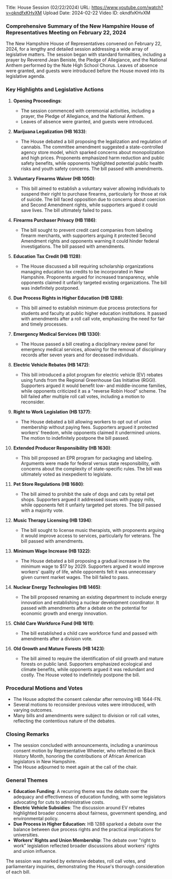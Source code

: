 Title: House Session (02/22/2024)
URL: https://www.youtube.com/watch?v=okndfxKHvXM
Upload Date: 2024-02-22
Video ID: okndfxKHvXM

### Comprehensive Summary of the New Hampshire House of Representatives Meeting on February 22, 2024

The New Hampshire House of Representatives convened on February 22, 2024, for a lengthy and detailed session addressing a wide array of legislative matters. The session began with standard formalities, including a prayer by Reverend Jean Beniste, the Pledge of Allegiance, and the National Anthem performed by the Nute High School Chorus. Leaves of absence were granted, and guests were introduced before the House moved into its legislative agenda.

### Key Highlights and Legislative Actions

1. **Opening Proceedings**:
   - The session commenced with ceremonial activities, including a prayer, the Pledge of Allegiance, and the National Anthem.
   - Leaves of absence were granted, and guests were introduced.

2. **Marijuana Legalization (HB 1633)**:
   - The House debated a bill proposing the legalization and regulation of cannabis. The committee amendment suggested a state-controlled agency store model, which sparked concerns about monopolization and high prices. Proponents emphasized harm reduction and public safety benefits, while opponents highlighted potential public health risks and youth safety concerns. The bill passed with amendments.

3. **Voluntary Firearms Waiver (HB 1050)**:
   - This bill aimed to establish a voluntary waiver allowing individuals to suspend their right to purchase firearms, particularly for those at risk of suicide. The bill faced opposition due to concerns about coercion and Second Amendment rights, while supporters argued it could save lives. The bill ultimately failed to pass.

4. **Firearms Purchaser Privacy (HB 1186)**:
   - The bill sought to prevent credit card companies from labeling firearm merchants, with supporters arguing it protected Second Amendment rights and opponents warning it could hinder federal investigations. The bill passed with amendments.

5. **Education Tax Credit (HB 1128)**:
   - The House discussed a bill requiring scholarship organizations managing education tax credits to be incorporated in New Hampshire. Proponents argued for increased transparency, while opponents claimed it unfairly targeted existing organizations. The bill was indefinitely postponed.

6. **Due Process Rights in Higher Education (HB 1288)**:
   - This bill aimed to establish minimum due process protections for students and faculty at public higher education institutions. It passed with amendments after a roll call vote, emphasizing the need for fair and timely processes.

7. **Emergency Medical Services (HB 1330)**:
   - The House passed a bill creating a disciplinary review panel for emergency medical services, allowing for the removal of disciplinary records after seven years and for deceased individuals.

8. **Electric Vehicle Rebates (HB 1472)**:
   - This bill introduced a pilot program for electric vehicle (EV) rebates using funds from the Regional Greenhouse Gas Initiative (RGGI). Supporters argued it would benefit low- and middle-income families, while opponents criticized it as a "reverse Robin Hood" scheme. The bill failed after multiple roll call votes, including a motion to reconsider.

9. **Right to Work Legislation (HB 1377)**:
   - The House debated a bill allowing workers to opt out of union membership without paying fees. Supporters argued it protected workers' freedom, while opponents claimed it undermined unions. The motion to indefinitely postpone the bill passed.

10. **Extended Producer Responsibility (HB 1630)**:
    - This bill proposed an EPR program for packaging and labeling. Arguments were made for federal versus state responsibility, with concerns about the complexity of state-specific rules. The bill was ultimately voted as inexpedient to legislate.

11. **Pet Store Regulations (HB 1680)**:
    - The bill aimed to prohibit the sale of dogs and cats by retail pet shops. Supporters argued it addressed issues with puppy mills, while opponents felt it unfairly targeted pet stores. The bill passed with a majority vote.

12. **Music Therapy Licensing (HB 1394)**:
    - The bill sought to license music therapists, with proponents arguing it would improve access to services, particularly for veterans. The bill passed with amendments.

13. **Minimum Wage Increase (HB 1322)**:
    - The House debated a bill proposing a gradual increase in the minimum wage to $17 by 2029. Supporters argued it would improve workers' quality of life, while opponents felt it was unnecessary given current market wages. The bill failed to pass.

14. **Nuclear Energy Technologies (HB 1465)**:
    - The bill proposed renaming an existing department to include energy innovation and establishing a nuclear development coordinator. It passed with amendments after a debate on the potential for economic growth and energy innovation.

15. **Child Care Workforce Fund (HB 1611)**:
    - The bill established a child care workforce fund and passed with amendments after a division vote.

16. **Old Growth and Mature Forests (HB 1423)**:
    - The bill aimed to require the identification of old growth and mature forests on public land. Supporters emphasized ecological and climate benefits, while opponents argued it was redundant and costly. The House voted to indefinitely postpone the bill.

### Procedural Motions and Votes
- The House adopted the consent calendar after removing HB 1644-FN.
- Several motions to reconsider previous votes were introduced, with varying outcomes.
- Many bills and amendments were subject to division or roll call votes, reflecting the contentious nature of the debates.

### Closing Remarks
- The session concluded with announcements, including a unanimous consent motion by Representative Wheeler, who reflected on Black History Month, honoring the contributions of African American legislators in New Hampshire.
- The House adjourned to meet again at the call of the chair.

### General Themes
- **Education Funding**: A recurring theme was the debate over the adequacy and effectiveness of education funding, with some legislators advocating for cuts to administrative costs.
- **Electric Vehicle Subsidies**: The discussion around EV rebates highlighted broader concerns about fairness, government spending, and environmental policy.
- **Due Process in Higher Education**: HB 1288 sparked a debate over the balance between due process rights and the practical implications for universities.
- **Workers' Rights and Union Membership**: The debate over "right to work" legislation reflected broader discussions about workers' rights and union influence.

The session was marked by extensive debates, roll call votes, and parliamentary inquiries, demonstrating the House's thorough consideration of each bill.